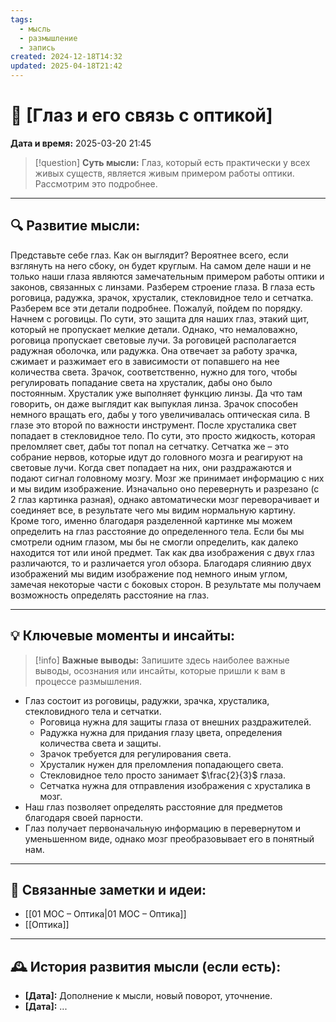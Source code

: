 ```yaml
---
tags:
  - мысль
  - размышление
  - запись
created: 2024-12-18T14:32
updated: 2025-04-18T21:42
---
```


# 💭  [Глаз и его связь с оптикой]

**Дата и время:** 2025-03-20 21:45

> [!question] **Суть мысли:**
> Глаз, который есть практически у всех живых существ, является живым примером работы оптики. Рассмотрим это подробнее.

---

## 🔍 Развитие мысли:

Представьте себе глаз. Как он выглядит? Вероятнее всего, если взглянуть на него сбоку, он будет круглым. На самом деле наши и не только наши глаза являются замечательным примером работы оптики и законов, связанных с линзами. 
Разберем строение глаза. В глаза есть роговица, радужка, зрачок, хрусталик, стекловидное тело и сетчатка. Разберем все эти детали подробнее. 
Пожалуй, пойдем по порядку. Начнем с роговицы. По сути, это защита для наших глаз, этакий щит, который не пропускает мелкие детали. Однако, что немаловажно, роговица пропускает световые лучи.
За роговицей располагается радужная оболочка, или радужка. Она отвечает за работу зрачка, сжимает и разжимает его в зависимости от попавшего на нее количества света.
Зрачок, соответственно, нужно для того, чтобы регулировать попадание света на хрусталик, дабы оно было постоянным.
Хрусталик уже выполняет функцию линзы. Да что там говорить, он даже выглядит как выпуклая линза. Зрачок способен немного вращать его, дабы у того увеличивалась оптическая сила. В глазе это второй по важности инструмент. 
После хрусталика свет попадает в стекловидное тело. По сути, это просто жидкость, которая преломляет свет, дабы тот попал на сетчатку. 
Сетчатка же – это собрание нервов, которые идут до головного мозга и реагируют на световые лучи. Когда свет попадает на них, они раздражаются и подают сигнал головному мозгу. Мозг же принимает информацию с них и мы видим изображение. Изначально оно перевернуть и разрезано (с 2 глаз картинка разная), однако автоматически мозг переворачивает и соединяет все, в результате чего мы видим нормальную картину. 
Кроме того, именно благодаря разделенной картинке мы можем определить на глаз расстояние до определенного тела. Если бы мы смотрели одним глазом, мы бы не смогли определить, как далеко находится тот или иной предмет. Так как два изображения с двух глаз различаются, то и различается угол обзора. Благодаря слиянию двух изображений мы видим изображение под немного иным углом, замечая некоторые части с боковых сторон. В результате мы получаем возможность определять расстояние на глаз.

---

## 💡 Ключевые моменты и инсайты:

> [!info] **Важные выводы:**
> Запишите здесь наиболее важные выводы, осознания или инсайты, которые пришли к вам в процессе размышления.

- Глаз состоит из роговицы, радужки, зрачка, хрусталика, стекловидного тела и сетчатки.
	- Роговица нужна для защиты глаза от внешних раздражителей. 
	- Радужка нужна для придания глазу цвета, определения количества света и защиты. 
	- Зрачок требуется для регулирования света. 
	- Хрусталик нужен для преломления попадающего света.
	- Стекловидное тело просто занимает $\frac{2}{3}$ глаза. 
	- Сетчатка нужна для отправления изображения с хрусталика в мозг.
- Наш глаз позволяет определять расстояние для предметов благодаря своей парности. 
- Глаз получает первоначальную информацию в перевернутом и уменьшенном виде, однако мозг преобразовывает его в понятный нам.

---

## 🔄 Связанные заметки и идеи:

- [[01 МОС – Оптика|01 МОС – Оптика]]
- [[Оптика]]

---

## 🕰️ История развития мысли (если есть):

* **[Дата]:**  Дополнение к мысли, новый поворот, уточнение.
* **[Дата]:**  ...